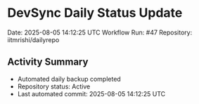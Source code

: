 # DevSync Daily Status Update
Date: 2025-08-05 14:12:25 UTC
Workflow Run: #47
Repository: iitmrishi/dailyrepo

## Activity Summary
- Automated daily backup completed
- Repository status: Active
- Last automated commit: 2025-08-05 14:12:25 UTC
